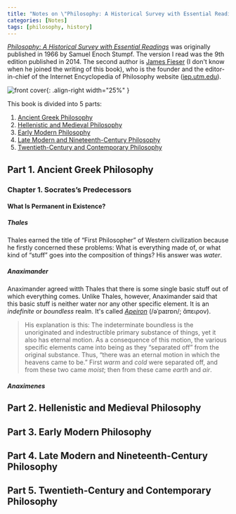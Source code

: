 ```yaml
---
title: "Notes on \"Philosophy: A Historical Survey with Essential Readings, 9th Edition\""
categories: [Notes]
tags: [philosophy, history]
---
```


*[Philosophy: A Historical Survey with Essential Readings](https://www.amazon.com/dp/007811909X)* was originally published in 1966 by Samuel Enoch Stumpf. The version I read was the 9th edition published in 2014. The second author is [James Fieser](http://utm.edu/staff/jfieser/) (I don't know when he joined the writing of this book), who is the founder and the editor-in-chief of the Internet Encyclopedia of Philosophy website ([iep.utm.edu](https://www.iep.utm.edu/)).

![front cover](https://images-na.ssl-images-amazon.com/images/I/51YGxvGYPXL._SX337_BO1,204,203,200_.jpg){: .align-right width="25%" }

This book is divided into 5 parts:

1. [Ancient Greek Philosophy](#part-1-ancient-greek-philosophy)
2. [Hellenistic and Medieval Philosophy](#part-2-hellenistic-and-medieval-philosophy)
3. [Early Modern Philosophy](#part-3-early-modern-philosophy)
4. [Late Modern and Nineteenth-Century Philosophy](#part-4-late-modern-and-nineteenth-century-philosophy)
5. [Twentieth-Century and Contemporary Philosophy](#part-5-twentieth-century-and-contemporary-philosophy)

## Part 1. Ancient Greek Philosophy

### Chapter 1. Socrates’s Predecessors

#### What Is Permanent in Existence?

##### Thales

Thales earned the title of “First Philosopher” of Western civilization because he firstly concerned these problems: What is everything made of, or what kind of “stuff” goes into the composition of things? His answer was *water*.

##### Anaximander

Anaximander agreed witth Thales that there is some single basic stuff out of which everything comes. Unlike Thales, however, Anaximander said that this basic stuff is neither water nor any other specific element. It is an *indefinite* or *boundless* realm. It's called *[Apeiron](https://en.wikipedia.org/wiki/Apeiron)* (/əˈpaɪrɒn/; ἄπειρον).

> His explanation is this: The indeterminate boundless is the unoriginated and indestructible primary substance of things, yet it also has eternal motion. As a consequence of this motion, the various specific elements came into being as they “separated off” from the original substance. Thus, “there was an eternal motion in which the heavens came to be.” First *warm* and *cold* were separated off, and from these two came *moist*; then from these came *earth* and *air*.

##### Anaximenes

## Part 2. Hellenistic and Medieval Philosophy

## Part 3. Early Modern Philosophy

## Part 4. Late Modern and Nineteenth-Century Philosophy

## Part 5. Twentieth-Century and Contemporary Philosophy
